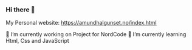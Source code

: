 ### Hi there 👋

My Personal website: https://amundhalgunset.no/index.html

🔭 I’m currently working on Project for NordCode
🌱 I’m currently learning Html, Css and JavaScript


<!--
**amundh00/amundh00** is a ✨ _special_ ✨ repository because its `README.md` (this file) appears on your GitHub profile.

Here are some ideas to get you started:

- 🔭 I’m currently working on ...
- 🌱 I’m currently learning ...
- 👯 I’m looking to collaborate on ...
- 🤔 I’m looking for help with ...
- 💬 Ask me about ...
- 📫 How to reach me: ...
- 😄 Pronouns: ...
- ⚡ Fun fact: ...
-->
